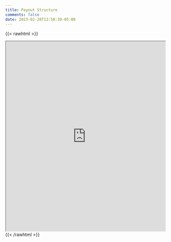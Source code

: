 ```yaml
---
title: Payout Structure
comments: false
date: 2023-02-28T12:50:39-05:00
---
```


{{< rawhtml >}}
<iframe class="embedel" style="width:100%;min-height:600px;" src="https://docs.google.com/spreadsheets/d/e/2PACX-1vSww9_9XCqlZMR4BTkoxf6b_QrtpfnCql8jjDVEKX_tsw7bWeW0yUJDLwMtTrkF7hw3aw2dmgACbqCW/pubhtml?gid=1874537576&amp;single=true&amp;widget=true&amp;headers=false"></iframe>
{{< /rawhtml >}}


